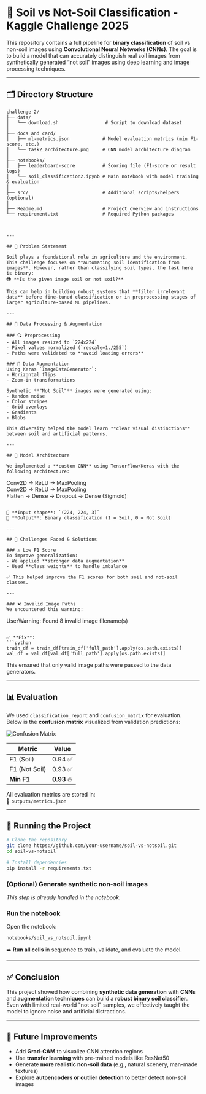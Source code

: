 
# 🌱 Soil vs Not-Soil Classification - Kaggle Challenge 2025

This repository contains a full pipeline for **binary classification** of soil vs non-soil images using **Convolutional Neural Networks (CNNs)**. The goal is to build a model that can accurately distinguish real soil images from synthetically generated “not soil” images using deep learning and image processing techniques.

---

## 🗂️ Directory Structure

```
challenge-2/
├── data/
│   └── download.sh                 # Script to download dataset
│
├── docs and card/
│   ├── ml-metrics.json            # Model evaluation metrics (min F1-score, etc.)
│   └── task2_architecture.png     # CNN model architecture diagram
│
├── notebooks/
│   ├── leaderboard-score          # Scoring file (F1-score or result logs)
│   └── soil_classification2.ipynb # Main notebook with model training & evaluation
│
├── src/                           # Additional scripts/helpers (optional)
│
├── Readme.md                      # Project overview and instructions
└── requirement.txt                # Required Python packages



---

## 📌 Problem Statement

Soil plays a foundational role in agriculture and the environment. This challenge focuses on **automating soil identification from images**. However, rather than classifying soil types, the task here is binary:  
📷 **Is the given image soil or not soil?**

This can help in building robust systems that **filter irrelevant data** before fine-tuned classification or in preprocessing stages of larger agriculture-based ML pipelines.

---

## 🔄 Data Processing & Augmentation

### 🔍 Preprocessing
- All images resized to `224x224`
- Pixel values normalized (`rescale=1./255`)
- Paths were validated to **avoid loading errors**

### 🎨 Data Augmentation
Using Keras `ImageDataGenerator`:
- Horizontal flips
- Zoom-in transformations

Synthetic **"Not Soil"** images were generated using:
- Random noise
- Color stripes
- Grid overlays
- Gradients
- Blobs

This diversity helped the model learn **clear visual distinctions** between soil and artificial patterns.

---

## 🧠 Model Architecture

We implemented a **custom CNN** using TensorFlow/Keras with the following architecture:

```
Conv2D → ReLU → MaxPooling  
Conv2D → ReLU → MaxPooling  
Flatten → Dense → Dropout → Dense (Sigmoid)
```

📐 **Input shape**: `(224, 224, 3)`  
🧮 **Output**: Binary classification (1 = Soil, 0 = Not Soil)

---

## 🚧 Challenges Faced & Solutions

### ⚠️ Low F1 Score  
To improve generalization:
- We applied **stronger data augmentation**
- Used **class weights** to handle imbalance

✅ This helped improve the F1 scores for both soil and not-soil classes.

---

### ❌ Invalid Image Paths  
We encountered this warning:  
```
UserWarning: Found 8 invalid image filename(s)
```

✅ **Fix**:
```python
train_df = train_df[train_df['full_path'].apply(os.path.exists)]
val_df = val_df[val_df['full_path'].apply(os.path.exists)]
```

This ensured that only valid image paths were passed to the data generators.

---

## 📊 Evaluation

We used `classification_report` and `confusion_matrix` for evaluation.  
Below is the **confusion matrix** visualized from validation predictions:

![Confusion Matrix](outputs/confusion_matrix.png)

| Metric         | Value   |
|----------------|---------|
| F1 (Soil)      | 0.94 ✅ |
| F1 (Not Soil)  | 0.93 ✅ |
| **Min F1**     | **0.93** 🔥 |

All evaluation metrics are stored in:  
📄 `outputs/metrics.json`

---

## 🚀 Running the Project

```bash
# Clone the repository
git clone https://github.com/your-username/soil-vs-notsoil.git
cd soil-vs-notsoil

# Install dependencies
pip install -r requirements.txt
```

### (Optional) Generate synthetic non-soil images  
*This step is already handled in the notebook.*

### Run the notebook
Open the notebook:

```
notebooks/soil_vs_notsoil.ipynb
```

➡️ **Run all cells** in sequence to train, validate, and evaluate the model.

---

## ✅ Conclusion

This project showed how combining **synthetic data generation** with **CNNs** and **augmentation techniques** can build a **robust binary soil classifier**. Even with limited real-world "not soil" samples, we effectively taught the model to ignore noise and artificial distractions.

---

## 🧩 Future Improvements

- Add **Grad-CAM** to visualize CNN attention regions  
- Use **transfer learning** with pre-trained models like ResNet50  
- Generate **more realistic non-soil data** (e.g., natural scenery, man-made textures)  
- Explore **autoencoders or outlier detection** to better detect non-soil images  
